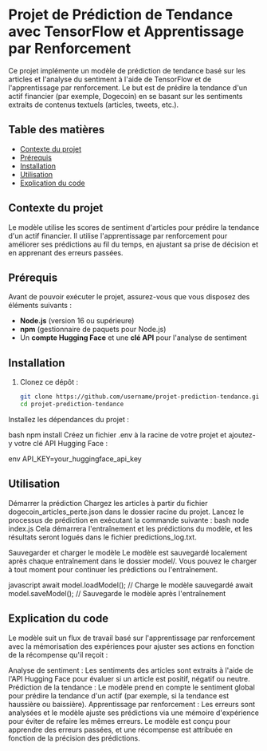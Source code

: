 # Projet de Prédiction de Tendance avec TensorFlow et Apprentissage par Renforcement

Ce projet implémente un modèle de prédiction de tendance basé sur les articles et l'analyse du sentiment à l'aide de TensorFlow et de l'apprentissage par renforcement. Le but est de prédire la tendance d'un actif financier (par exemple, Dogecoin) en se basant sur les sentiments extraits de contenus textuels (articles, tweets, etc.).

## Table des matières

- [Contexte du projet](#contexte-du-projet)
- [Prérequis](#prérequis)
- [Installation](#installation)
- [Utilisation](#utilisation)
- [Explication du code](#explication-du-code)

## Contexte du projet

Le modèle utilise les scores de sentiment d'articles pour prédire la tendance d'un actif financier. Il utilise l'apprentissage par renforcement pour améliorer ses prédictions au fil du temps, en ajustant sa prise de décision et en apprenant des erreurs passées.

## Prérequis

Avant de pouvoir exécuter le projet, assurez-vous que vous disposez des éléments suivants :
- **Node.js** (version 16 ou supérieure)
- **npm** (gestionnaire de paquets pour Node.js)
- Un **compte Hugging Face** et une **clé API** pour l'analyse de sentiment

## Installation

1. Clonez ce dépôt :
   ```bash
   git clone https://github.com/username/projet-prediction-tendance.git
   cd projet-prediction-tendance
Installez les dépendances du projet :

bash
npm install
Créez un fichier .env à la racine de votre projet et ajoutez-y votre clé API Hugging Face :

env
API_KEY=your_huggingface_api_key

## Utilisation

Démarrer la prédiction
Chargez les articles à partir du fichier dogecoin_articles_perte.json dans le dossier racine du projet.
Lancez le processus de prédiction en exécutant la commande suivante :
bash
node index.js
Cela démarrera l'entraînement et les prédictions du modèle, et les résultats seront logués dans le fichier predictions_log.txt.

Sauvegarder et charger le modèle
Le modèle est sauvegardé localement après chaque entraînement dans le dossier model/. Vous pouvez le charger à tout moment pour continuer les prédictions ou l'entraînement.

javascript
await model.loadModel();  // Charge le modèle sauvegardé
await model.saveModel();  // Sauvegarde le modèle après l'entraînement

## Explication du code

Le modèle suit un flux de travail basé sur l'apprentissage par renforcement avec la mémorisation des expériences pour ajuster ses actions en fonction de la récompense qu'il reçoit :

Analyse de sentiment : Les sentiments des articles sont extraits à l'aide de l'API Hugging Face pour évaluer si un article est positif, négatif ou neutre.
Prédiction de la tendance : Le modèle prend en compte le sentiment global pour prédire la tendance d'un actif (par exemple, si la tendance est haussière ou baissière).
Apprentissage par renforcement : Les erreurs sont analysées et le modèle ajuste ses prédictions via une mémoire d'expérience pour éviter de refaire les mêmes erreurs.
Le modèle est conçu pour apprendre des erreurs passées, et une récompense est attribuée en fonction de la précision des prédictions.

